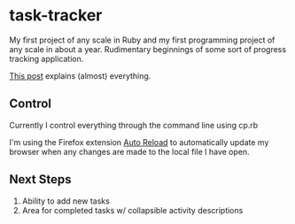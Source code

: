 task-tracker
============

My first project of any scale in Ruby and my first programming project of any scale in about a year. Rudimentary beginnings of some sort of progress tracking application. 

[This post][1] explains (almost) everything.


Control
-------

Currently I control everything through the command line using cp.rb

I'm using the Firefox extension [Auto Reload][2] to automatically update my browser when any changes are made to the local file I have open. 

Next Steps
----------

1. Ability to add new tasks
2. Area for completed tasks w/ collapsible activity descriptions

[1]: http://www.circleround.net/tldr/front/2013/05/20/my-first-ruby-project.html
[2]: https://addons.mozilla.org/en-US/firefox/addon/auto-reload/
